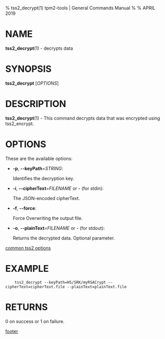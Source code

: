 % tss2_decrypt(1) tpm2-tools | General Commands Manual
%
% APRIL 2019

# NAME

**tss2_decrypt**(1) - decrypts data

# SYNOPSIS

**tss2_decrypt** [*OPTIONS*]

# DESCRIPTION

**tss2_decrypt**(1) - This command decrypts data that was encrypted using tss2_encrypt.


# OPTIONS

These are the available options:

  * **-p**, **\--keyPath**=_STRING_:

    Identifies the decryption key.

  * **-i**, **\--cipherText**=_FILENAME_ or _-_ (for stdin):

    The JSON-encoded cipherText.

  * **-f**, **\--force**:

    Force Overwriting the output file.

  * **-o**, **\--plainText**=_FILENAME_ or _-_ (for stdout):

    Returns the decrypted data. Optional parameter.

[common tss2 options](common/tss2-options.md)

# EXAMPLE
```
    tss2_decrypt --keyPath=HS/SRK/myRSACrypt --cipherText=cipherText.file --plainText=plainText.file
```

# RETURNS

0 on success or 1 on failure.

[footer](common/footer.md)
